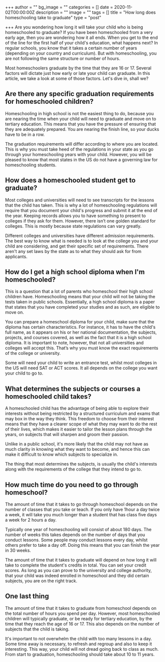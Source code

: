 +++
author = ""
bg_image = ""
categories = []
date = 2020-11-02T00:00:00Z
description = ""
image = ""
tags = []
title = "How long does homeschooling take to graduate"
type = "post"

+++
Are you wondering how long it will take your child who is being homeschooled to graduate? If you have been homeschooled from a very early age, then you are wondering how it all ends. When you get to the end of the line for the first half of your child's education, what happens next? In regular schools, you know that it takes a certain number of years (depending on your country and curriculum). But with homeschooling, you are not following the same structure or number of hours.

Most homeschoolers graduate by the time that they are 16 or 17. Several factors will dictate just how early or late your child can graduate. In this article, we take a look at some of those factors. Let's dive in, shall we?

## Are there any specific graduation requirements for homeschooled children?

Homeschooling in high school is not the easiest thing to do, because you are nearing the time when your child will need to graduate and move on to tertiary education. This means that you have the pressure of ensuring that they are adequately prepared. You are nearing the finish line, so your ducks have to be in a row.

The graduation requirements will differ according to where you are located. This is why you must take heed of the regulations in your state as you go through your homeschooling years with your child. However, you will be pleased to know that most states in the US do not have a governing law for homeschooling students.

## How does a homeschooled student get to graduate?

Most colleges and universities will need to see transcripts for the lessons that the child has taken. This is why a lot of homeschooling regulations will require that you document your child's progress and submit it at the end of the year. Keeping records allows you to have something to present to colleges if they ask for them. However, there isn’t one golden standard for colleges. This is mostly because state regulations can vary greatly.

Different colleges and universities have different admission requirements. The best way to know what is needed is to look at the college you and your child are considering, and get their specific set of requirements. There aren't any set laws by the state as to what they should ask for from applicants.

## How do I get a high school diploma when I'm homeschooled?

This is a question that a lot of parents who homeschool their high school children have. Homeschooling means that your child will not be taking the tests taken in public schools. Essentially, a high school diploma is a paper that states that you have completed your studies and as such, are eligible to move on.

You can prepare a homeschool diploma for your child, make sure that the diploma has certain characteristics. For instance, it has to have the child's full name, as it appears on his or her national documentation, the subjects, projects, and courses covered, as well as the fact that it is a high school diploma. It is important to note, however, that not all universities and colleges will accept this. That’s why you must know the exact requirements of the college or university.

Some will need your child to write an entrance test, whilst most colleges in the US will need SAT or ACT scores. It all depends on the college you want your child to go to.

## What determines the subjects or courses a homeschooled child takes?

A homeschooled child has the advantage of being able to explore their interests without being restricted by a structured curriculum and exams that may box in the way they think. This freedom to choose from their interest means that they have a clearer scope of what they may want to do the rest of their lives, which makes it easier to tailor the lesson plans through the years, on subjects that will sharpen and groom their passion.

Unlike in a public school, it's more likely that the child may not have as much clarity in knowing what they want to become, and hence this can make it difficult to know which subjects to specialize in.

The thing that most determines the subjects, is usually the child's interests along with the requirements of the college that they intend to go to.

## How much time do you need to go through homeschool?

The amount of time that it takes to go through homeschool depends on the number of classes that you take or teach. If you only have 1hour a day twice a week, it will take you much longer than a student that has class five days a week for 2 hours a day.

Typically one year of homeschooling will consist of about 180 days. The number of weeks this takes depends on the number of days that you conduct lessons. Some people may conduct lessons every day, whilst others prefer to take a day off. Doing this means that you can finish the year in 30 weeks.

The amount of time that it takes to graduate will depend on how long it will take to complete the student's credits in total. You can set your credit scores. As long as you can prove to the university and college authority, that your child was indeed enrolled in homeschool and they did certain subjects, you are on the right track.

## One last thing

The amount of time that it takes to graduate from homeschool depends on the total number of hours you spend per day. However, most homeschooled children will typically graduate, or be ready for tertiary education, by the time that they reach the age of 16 or 17. This also depends on the number of subjects that the child is taking.

It's important to not overwhelm the child with too many lessons in a day. Some time away is necessary, to refresh and regroup and also to keep it interesting. This way, your child will not dread going back to class as much. From start to graduation, homeschooling should take about 10 to 11 years.
